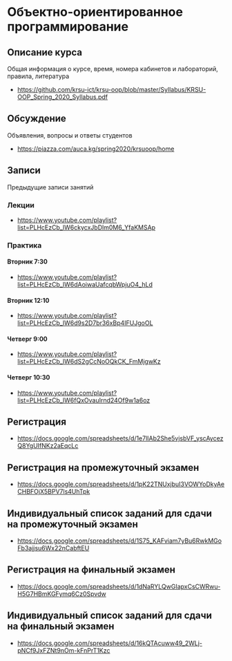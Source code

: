 Объектно-ориентированное программирование
=========================================

## Описание курса

Общая информация о курсе, время, номера кабинетов и лабораторий, правила, литература

* <https://github.com/krsu-ict/krsu-oop/blob/master/Syllabus/KRSU-OOP_Spring_2020_Syllabus.pdf>

## Обсуждение

Объявления, вопросы и ответы студентов

* <https://piazza.com/auca.kg/spring2020/krsuoop/home>

## Записи

Предыдущие записи занятий

### Лекции

* <https://www.youtube.com/playlist?list=PLHcEzCb_lW6ckycxJbDlm0M6_YfaKMSAp>

### Практика

#### Вторник 7:30

* <https://www.youtube.com/playlist?list=PLHcEzCb_lW6dAoiwaUafcqbWpjuO4_hLd>

#### Вторник 12:10

* <https://www.youtube.com/playlist?list=PLHcEzCb_lW6d9s2D7br36xBp4IFUJgoOL>

#### Четверг 9:00

* <https://www.youtube.com/playlist?list=PLHcEzCb_lW6dS2gCcNoOQkCK_FmMjgwKz>

#### Четверг 10:30

* <https://www.youtube.com/playlist?list=PLHcEzCb_lW6fQxOvauIrnd24Of9w1a6oz>

## Регистрация

* <https://docs.google.com/spreadsheets/d/1e7lIAb2She5vjsbVF_yscAycezQ8YgUIfNKz2aEqcLc>

## Регистрация на промежуточный экзамен

* <https://docs.google.com/spreadsheets/d/1pK22TNUxjbuI3VOWYoDkyAeCHBFOjX5BPV7ls4UhTpk>

## Индивидуальный список заданий для сдачи на промежуточный экзамен

* <https://docs.google.com/spreadsheets/d/1S75_KAFviam7yBu6RwkMGoFb3ajjsu6Wx22nCabftEU>

## Регистрация на финальный экзамен

* <https://docs.google.com/spreadsheets/d/1dNaRYLQwGIapxCsCWRwu-H5G7HBmKGFymq6Cz0Spvdw>

## Индивидуальный список заданий для сдачи на финальный экзамен

* <https://docs.google.com/spreadsheets/d/16kQTAcuww49_2WLj-pNCf9JxFZNt9nOm-kFnPrT1Kzc>
